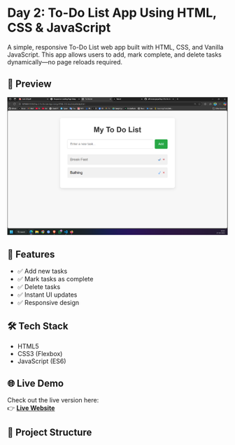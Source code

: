 # Day 2: To-Do List App Using HTML, CSS & JavaScript

A simple, responsive To-Do List web app built with HTML, CSS, and Vanilla JavaScript. This app allows users to add, mark complete, and delete tasks dynamically—no page reloads required.

## 📸 Preview

![screenshot](screenshot.png) <!-- Optional: Add a screenshot image -->

## 🚀 Features

- ✅ Add new tasks
- ✅ Mark tasks as complete
- ✅ Delete tasks
- ✅ Instant UI updates
- ✅ Responsive design

## 🛠️ Tech Stack

- HTML5
- CSS3 (Flexbox)
- JavaScript (ES6)

## 🌐 Live Demo

Check out the live version here:  
👉 **[Live Website](https://day-2-to-do-list-app-using-html-css-java-script.vercel.app/)**


## 📁 Project Structure